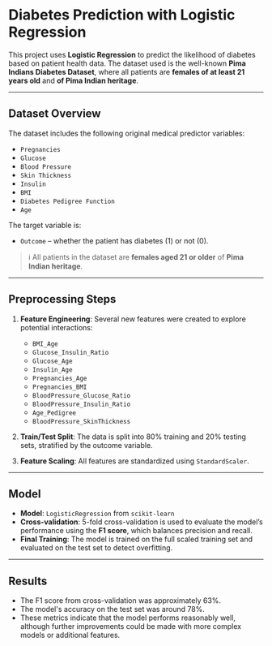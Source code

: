 # Diabetes Prediction with Logistic Regression

This project uses **Logistic Regression** to predict the likelihood of diabetes based on patient health data. The dataset used is the well-known **Pima Indians Diabetes Dataset**, where all patients are **females of at least 21 years old** and **of Pima Indian heritage**.

---

## Dataset Overview

The dataset includes the following original medical predictor variables:

- `Pregnancies`
- `Glucose`
- `Blood Pressure`
- `Skin Thickness`
- `Insulin`
- `BMI`
- `Diabetes Pedigree Function`
- `Age`

The target variable is:

- `Outcome` – whether the patient has diabetes (1) or not (0).

> ℹ️ All patients in the dataset are **females aged 21 or older** of **Pima Indian heritage**.

---

## Preprocessing Steps

1. **Feature Engineering**: Several new features were created to explore potential interactions:
   - `BMI_Age`
   - `Glucose_Insulin_Ratio`
   - `Glucose_Age`
   - `Insulin_Age`
   - `Pregnancies_Age`
   - `Pregnancies_BMI`
   - `BloodPressure_Glucose_Ratio`
   - `BloodPressure_Insulin_Ratio`
   - `Age_Pedigree`
   - `BloodPressure_SkinThickness`

2. **Train/Test Split**: The data is split into 80% training and 20% testing sets, stratified by the outcome variable.

3. **Feature Scaling**: All features are standardized using `StandardScaler`.

---

## Model

- **Model**: `LogisticRegression` from `scikit-learn`
- **Cross-validation**: 5-fold cross-validation is used to evaluate the model’s performance using the **F1 score**, which balances precision and recall.
- **Final Training**: The model is trained on the full scaled training set and evaluated on the test set to detect overfitting.

---

## Results

- The F1 score from cross-validation was approximately 63%.
- The model's accuracy on the test set was around 78%.
- These metrics indicate that the model performs reasonably well, although further improvements could be made with more complex models or additional features.